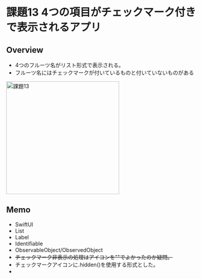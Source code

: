 # 課題13 4つの項目がチェックマーク付きで表示されるアプリ
## Overview
<ul>
<li>4つのフルーツ名がリスト形式で表示される。</li>
<li>フルーツ名にはチェックマークが付いているものと付いていないものがある</li>
</ul>
<img src= "Kadai13.png" width="300" alt="課題13" />
<h2>Memo</h2>
<ul>
<li>SwiftUI</li>
<li>List</li>
<li>Label</li>
<li>Identifiable</li>
<li>ObservableObject/ObservedObject</li>
<li><del>チェックマーク非表示の処理はアイコンを""でよかったのか疑問。</del></li>
<li>チェックマークアイコンに.hidden()を使用する形式とした。<li>
</ul>

